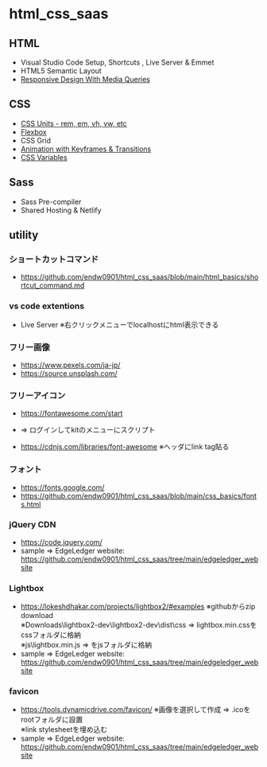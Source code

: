 # html_css_saas

## HTML

- Visual Studio Code Setup, Shortcuts , Live Server & Emmet
- HTML5 Semantic Layout
- [Responsive Design With Media Queries](https://github.com/endw0901/html_css_saas/blob/main/css_basics/responsive.md)

## CSS

- [CSS Units - rem, em, vh, vw, etc](https://github.com/endw0901/html_css_saas/blob/main/css_basics/vh_vw.html)
- [Flexbox](https://github.com/endw0901/html_css_saas/blob/main/css_basics/responsive.md)
- CSS Grid
- [Animation with Keyframes & Transitions](https://github.com/endw0901/html_css_saas/blob/main/css_basics/animation.md)
- [CSS Variables](https://github.com/endw0901/html_css_saas/blob/main/css_basics/variables.html)

## Sass

- Sass Pre-compiler
- Shared Hosting & Netlify

## utility

### ショートカットコマンド
- https://github.com/endw0901/html_css_saas/blob/main/html_basics/shortcut_command.md

### vs code extentions

- Live Server ※右クリックメニューでlocalhostにhtml表示できる

### フリー画像

- https://www.pexels.com/ja-jp/
- https://source.unsplash.com/

### フリーアイコン
- https://fontawesome.com/start
- => ログインしてkitのメニューにスクリプト

- https://cdnjs.com/libraries/font-awesome
※ヘッダにlink tag貼る<br>

### フォント
- https://fonts.google.com/
- https://github.com/endw0901/html_css_saas/blob/main/css_basics/fonts.html

### jQuery CDN
- https://code.jquery.com/
- sample => EdgeLedger website: https://github.com/endw0901/html_css_saas/tree/main/edgeledger_website

### Lightbox
- https://lokeshdhakar.com/projects/lightbox2/#examples
※githubからzip download <br>
※Downloads\lightbox2-dev\lightbox2-dev\dist\css => lightbox.min.cssをcssフォルダに格納 <br>
※js\lightbox.min.js => をjsフォルダに格納 <br>
- sample => EdgeLedger website: https://github.com/endw0901/html_css_saas/tree/main/edgeledger_website

### favicon
- https://tools.dynamicdrive.com/favicon/
※画像を選択して作成 => .icoをrootフォルダに設置 <br>
※link stylesheetを埋め込む <br>
- sample => EdgeLedger website: https://github.com/endw0901/html_css_saas/tree/main/edgeledger_website
